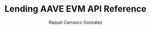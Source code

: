 ---
title: Lending AAVE EVM API Reference
description: Complete API documentation for
author: Raquel Carrasco Gonzalez
lastReviewed: 2025-09-04
icon: code
---